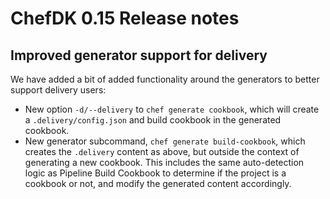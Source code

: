 # ChefDK 0.15 Release notes

## Improved generator support for delivery

We have added a bit of added functionality around the generators to better support delivery users:

* New option `-d/--delivery` to `chef generate cookbook`, which will create a `.delivery/config.json` and build cookbook in the generated cookbook.
* New generator subcommand, `chef generate build-cookbook`, which creates the `.delivery` content as above, but outside the context of generating a new cookbook. This includes the same auto-detection logic as Pipeline Build Cookbook to determine if the project is a cookbook or not, and modify the generated content accordingly.
